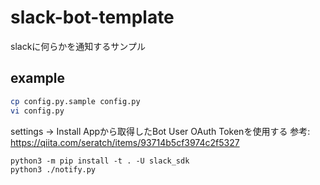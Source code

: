 # slack-bot-template

slackに何らかを通知するサンプル

## example

```bash
cp config.py.sample config.py
vi config.py
```

settings -> Install Appから取得したBot User OAuth Tokenを使用する
参考: https://qiita.com/seratch/items/93714b5cf3974c2f5327

```
python3 -m pip install -t . -U slack_sdk
python3 ./notify.py
```
